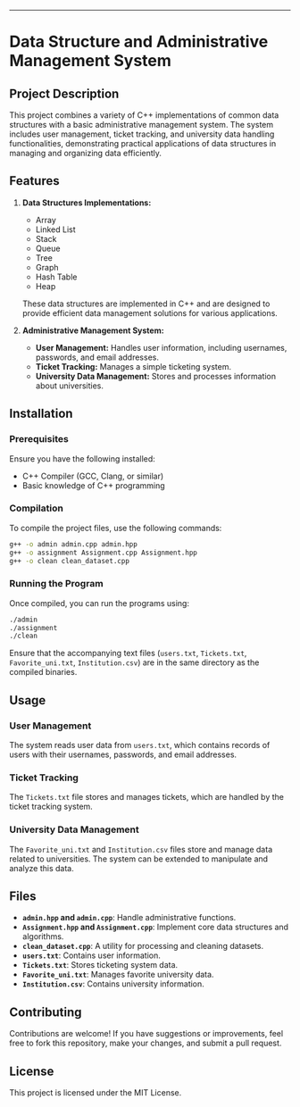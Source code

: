 
---

# Data Structure and Administrative Management System

## Project Description

This project combines a variety of C++ implementations of common data structures with a basic administrative management system. The system includes user management, ticket tracking, and university data handling functionalities, demonstrating practical applications of data structures in managing and organizing data efficiently.

## Features

1. **Data Structures Implementations:**
   - Array
   - Linked List
   - Stack
   - Queue
   - Tree
   - Graph
   - Hash Table
   - Heap

   These data structures are implemented in C++ and are designed to provide efficient data management solutions for various applications.

2. **Administrative Management System:**
   - **User Management:** Handles user information, including usernames, passwords, and email addresses.
   - **Ticket Tracking:** Manages a simple ticketing system.
   - **University Data Management:** Stores and processes information about universities.

## Installation

### Prerequisites

Ensure you have the following installed:

- C++ Compiler (GCC, Clang, or similar)
- Basic knowledge of C++ programming

### Compilation

To compile the project files, use the following commands:

```bash
g++ -o admin admin.cpp admin.hpp
g++ -o assignment Assignment.cpp Assignment.hpp
g++ -o clean clean_dataset.cpp
```

### Running the Program

Once compiled, you can run the programs using:

```bash
./admin
./assignment
./clean
```

Ensure that the accompanying text files (`users.txt`, `Tickets.txt`, `Favorite_uni.txt`, `Institution.csv`) are in the same directory as the compiled binaries.

## Usage

### User Management

The system reads user data from `users.txt`, which contains records of users with their usernames, passwords, and email addresses.

### Ticket Tracking

The `Tickets.txt` file stores and manages tickets, which are handled by the ticket tracking system.

### University Data Management

The `Favorite_uni.txt` and `Institution.csv` files store and manage data related to universities. The system can be extended to manipulate and analyze this data.

## Files

- **`admin.hpp` and `admin.cpp`**: Handle administrative functions.
- **`Assignment.hpp` and `Assignment.cpp`**: Implement core data structures and algorithms.
- **`clean_dataset.cpp`**: A utility for processing and cleaning datasets.
- **`users.txt`**: Contains user information.
- **`Tickets.txt`**: Stores ticketing system data.
- **`Favorite_uni.txt`**: Manages favorite university data.
- **`Institution.csv`**: Contains university information.

## Contributing

Contributions are welcome! If you have suggestions or improvements, feel free to fork this repository, make your changes, and submit a pull request.

## License

This project is licensed under the MIT License.
